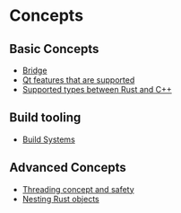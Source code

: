 <!--
SPDX-FileCopyrightText: 2021 Klarälvdalens Datakonsult AB, a KDAB Group company <info@kdab.com>
SPDX-FileContributor: Andrew Hayzen <andrew.hayzen@kdab.com>

SPDX-License-Identifier: MIT OR Apache-2.0
-->

# Concepts

## Basic Concepts

  * [Bridge](./bridge.md)
  * [Qt features that are supported](./qt.md)
  * [Supported types between Rust and C++](./types.md)

## Build tooling

  * [Build Systems](./build_systems.md)

## Advanced Concepts

  * [Threading concept and safety](./threading.md)
  * [Nesting Rust objects](./nested_objects.md)
